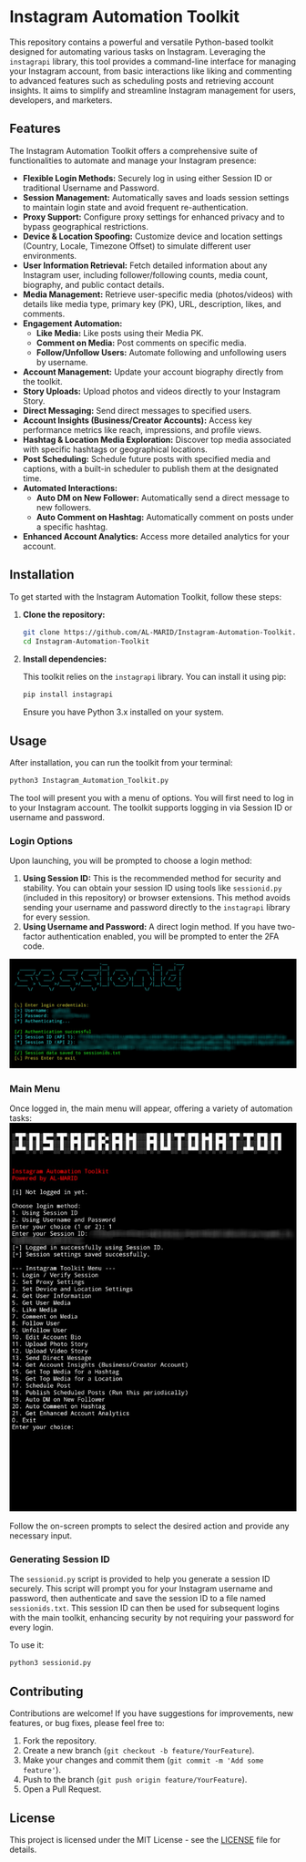 # Instagram Automation Toolkit

This repository contains a powerful and versatile Python-based toolkit designed for automating various tasks on Instagram. Leveraging the `instagrapi` library, this tool provides a command-line interface for managing your Instagram account, from basic interactions like liking and commenting to advanced features such as scheduling posts and retrieving account insights. It aims to simplify and streamline Instagram management for users, developers, and marketers.




## Features

The Instagram Automation Toolkit offers a comprehensive suite of functionalities to automate and manage your Instagram presence:

*   **Flexible Login Methods:** Securely log in using either Session ID or traditional Username and Password.
*   **Session Management:** Automatically saves and loads session settings to maintain login state and avoid frequent re-authentication.
*   **Proxy Support:** Configure proxy settings for enhanced privacy and to bypass geographical restrictions.
*   **Device & Location Spoofing:** Customize device and location settings (Country, Locale, Timezone Offset) to simulate different user environments.
*   **User Information Retrieval:** Fetch detailed information about any Instagram user, including follower/following counts, media count, biography, and public contact details.
*   **Media Management:** Retrieve user-specific media (photos/videos) with details like media type, primary key (PK), URL, description, likes, and comments.
*   **Engagement Automation:**
    *   **Like Media:** Like posts using their Media PK.
    *   **Comment on Media:** Post comments on specific media.
    *   **Follow/Unfollow Users:** Automate following and unfollowing users by username.
*   **Account Management:** Update your account biography directly from the toolkit.
*   **Story Uploads:** Upload photos and videos directly to your Instagram Story.
*   **Direct Messaging:** Send direct messages to specified users.
*   **Account Insights (Business/Creator Accounts):** Access key performance metrics like reach, impressions, and profile views.
*   **Hashtag & Location Media Exploration:** Discover top media associated with specific hashtags or geographical locations.
*   **Post Scheduling:** Schedule future posts with specified media and captions, with a built-in scheduler to publish them at the designated time.
*   **Automated Interactions:**
    *   **Auto DM on New Follower:** Automatically send a direct message to new followers.
    *   **Auto Comment on Hashtag:** Automatically comment on posts under a specific hashtag.
*   **Enhanced Account Analytics:** Access more detailed analytics for your account.




## Installation

To get started with the Instagram Automation Toolkit, follow these steps:

1.  **Clone the repository:**

    ```bash
    git clone https://github.com/AL-MARID/Instagram-Automation-Toolkit.git
    cd Instagram-Automation-Toolkit
    ```

2.  **Install dependencies:**

    This toolkit relies on the `instagrapi` library. You can install it using pip:

    ```bash
    pip install instagrapi
    ```

    Ensure you have Python 3.x installed on your system.




## Usage

After installation, you can run the toolkit from your terminal:

```bash
python3 Instagram_Automation_Toolkit.py
```

The tool will present you with a menu of options. You will first need to log in to your Instagram account. The toolkit supports logging in via Session ID or username and password.

### Login Options

Upon launching, you will be prompted to choose a login method:

1.  **Using Session ID:** This is the recommended method for security and stability. You can obtain your session ID using tools like `sessionid.py` (included in this repository) or browser extensions. This method avoids sending your username and password directly to the `instagrapi` library for every session.
2.  **Using Username and Password:** A direct login method. If you have two-factor authentication enabled, you will be prompted to enter the 2FA code.

![Session ID Generation](sessionid.py..jpg)


### Main Menu

Once logged in, the main menu will appear, offering a variety of automation tasks:
![Instagram Automation Toolkit Menu](Instagram_Automation_Toolkit.py..jpg)



Follow the on-screen prompts to select the desired action and provide any necessary input.




### Generating Session ID

The `sessionid.py` script is provided to help you generate a session ID securely. This script will prompt you for your Instagram username and password, then authenticate and save the session ID to a file named `sessionids.txt`. This session ID can then be used for subsequent logins with the main toolkit, enhancing security by not requiring your password for every login.

To use it:

```bash
python3 sessionid.py
```




## Contributing

Contributions are welcome! If you have suggestions for improvements, new features, or bug fixes, please feel free to:

1.  Fork the repository.
2.  Create a new branch (`git checkout -b feature/YourFeature`).
3.  Make your changes and commit them (`git commit -m 'Add some feature'`).
4.  Push to the branch (`git push origin feature/YourFeature`).
5.  Open a Pull Request.




## License

This project is licensed under the MIT License - see the [LICENSE](LICENSE) file for details.



